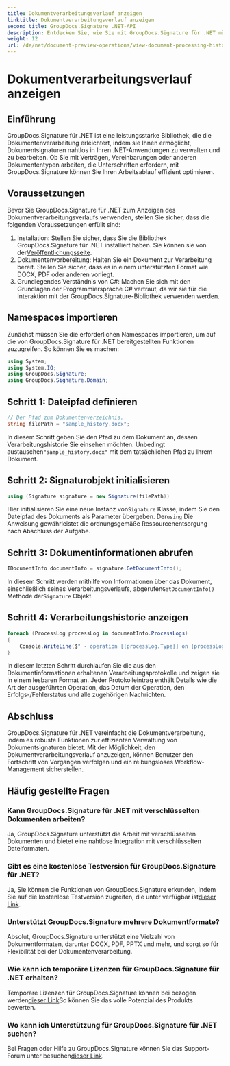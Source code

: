 ```yaml
---
title: Dokumentverarbeitungsverlauf anzeigen
linktitle: Dokumentverarbeitungsverlauf anzeigen
second_title: GroupDocs.Signature .NET-API
description: Entdecken Sie, wie Sie mit GroupDocs.Signature für .NET mühelos den Dokumentverarbeitungsverlauf anzeigen können. Folgen Sie unserer Schritt-für-Schritt-Anleitung für ein nahtloses Workflow-Management.
weight: 12
url: /de/net/document-preview-operations/view-document-processing-history/
---
```


# Dokumentverarbeitungsverlauf anzeigen

## Einführung
GroupDocs.Signature für .NET ist eine leistungsstarke Bibliothek, die die Dokumentenverarbeitung erleichtert, indem sie Ihnen ermöglicht, Dokumentsignaturen nahtlos in Ihren .NET-Anwendungen zu verwalten und zu bearbeiten. Ob Sie mit Verträgen, Vereinbarungen oder anderen Dokumententypen arbeiten, die Unterschriften erfordern, mit GroupDocs.Signature können Sie Ihren Arbeitsablauf effizient optimieren.
## Voraussetzungen
Bevor Sie GroupDocs.Signature für .NET zum Anzeigen des Dokumentverarbeitungsverlaufs verwenden, stellen Sie sicher, dass die folgenden Voraussetzungen erfüllt sind:
1.  Installation: Stellen Sie sicher, dass Sie die Bibliothek GroupDocs.Signature für .NET installiert haben. Sie können sie von der[Veröffentlichungsseite](https://releases.groupdocs.com/signature/net/).
2. Dokumentenvorbereitung: Halten Sie ein Dokument zur Verarbeitung bereit. Stellen Sie sicher, dass es in einem unterstützten Format wie DOCX, PDF oder anderen vorliegt.
3. Grundlegendes Verständnis von C#: Machen Sie sich mit den Grundlagen der Programmiersprache C# vertraut, da wir sie für die Interaktion mit der GroupDocs.Signature-Bibliothek verwenden werden.

## Namespaces importieren
Zunächst müssen Sie die erforderlichen Namespaces importieren, um auf die von GroupDocs.Signature für .NET bereitgestellten Funktionen zuzugreifen. So können Sie es machen:
```csharp
using System;
using System.IO;
using GroupDocs.Signature;
using GroupDocs.Signature.Domain;
```
## Schritt 1: Dateipfad definieren
```csharp
// Der Pfad zum Dokumentenverzeichnis.
string filePath = "sample_history.docx";
```
 In diesem Schritt geben Sie den Pfad zu dem Dokument an, dessen Verarbeitungshistorie Sie einsehen möchten. Unbedingt austauschen`"sample_history.docx"` mit dem tatsächlichen Pfad zu Ihrem Dokument.
## Schritt 2: Signaturobjekt initialisieren
```csharp
using (Signature signature = new Signature(filePath))
```
 Hier initialisieren Sie eine neue Instanz von`Signature` Klasse, indem Sie den Dateipfad des Dokuments als Parameter übergeben. Der`using` Die Anweisung gewährleistet die ordnungsgemäße Ressourcenentsorgung nach Abschluss der Aufgabe.
## Schritt 3: Dokumentinformationen abrufen
```csharp
IDocumentInfo documentInfo = signature.GetDocumentInfo();
```
 In diesem Schritt werden mithilfe von Informationen über das Dokument, einschließlich seines Verarbeitungsverlaufs, abgerufen`GetDocumentInfo()` Methode der`Signature` Objekt.
## Schritt 4: Verarbeitungshistorie anzeigen
```csharp
foreach (ProcessLog processLog in documentInfo.ProcessLogs)
{
    Console.WriteLine($" - operation [{processLog.Type}] on {processLog.Date.ToShortDateString()}. Succeeded/Failed {processLog.Succeeded}/{processLog.Failed}. Message: {processLog.Message}");
}
```
In diesem letzten Schritt durchlaufen Sie die aus den Dokumentinformationen erhaltenen Verarbeitungsprotokolle und zeigen sie in einem lesbaren Format an. Jeder Protokolleintrag enthält Details wie die Art der ausgeführten Operation, das Datum der Operation, den Erfolgs-/Fehlerstatus und alle zugehörigen Nachrichten.

## Abschluss
GroupDocs.Signature für .NET vereinfacht die Dokumentverarbeitung, indem es robuste Funktionen zur effizienten Verwaltung von Dokumentsignaturen bietet. Mit der Möglichkeit, den Dokumentverarbeitungsverlauf anzuzeigen, können Benutzer den Fortschritt von Vorgängen verfolgen und ein reibungsloses Workflow-Management sicherstellen.
## Häufig gestellte Fragen
### Kann GroupDocs.Signature für .NET mit verschlüsselten Dokumenten arbeiten?
Ja, GroupDocs.Signature unterstützt die Arbeit mit verschlüsselten Dokumenten und bietet eine nahtlose Integration mit verschlüsselten Dateiformaten.
### Gibt es eine kostenlose Testversion für GroupDocs.Signature für .NET?
 Ja, Sie können die Funktionen von GroupDocs.Signature erkunden, indem Sie auf die kostenlose Testversion zugreifen, die unter verfügbar ist[dieser Link](https://releases.groupdocs.com/).
### Unterstützt GroupDocs.Signature mehrere Dokumentformate?
Absolut, GroupDocs.Signature unterstützt eine Vielzahl von Dokumentformaten, darunter DOCX, PDF, PPTX und mehr, und sorgt so für Flexibilität bei der Dokumentenverarbeitung.
### Wie kann ich temporäre Lizenzen für GroupDocs.Signature für .NET erhalten?
 Temporäre Lizenzen für GroupDocs.Signature können bei bezogen werden[dieser Link](https://purchase.groupdocs.com/temporary-license/)So können Sie das volle Potenzial des Produkts bewerten.
### Wo kann ich Unterstützung für GroupDocs.Signature für .NET suchen?
 Bei Fragen oder Hilfe zu GroupDocs.Signature können Sie das Support-Forum unter besuchen[dieser Link](https://forum.groupdocs.com/c/signature/13).